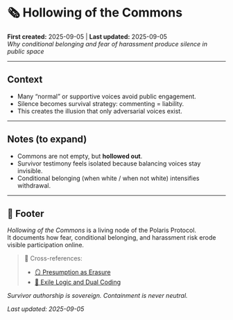 # 🗞️ Hollowing of the Commons  
**First created:** 2025-09-05 | **Last updated:** 2025-09-05  
*Why conditional belonging and fear of harassment produce silence in public space*  

---

## Context  

- Many “normal” or supportive voices avoid public engagement.  
- Silence becomes survival strategy: commenting = liability.  
- This creates the illusion that only adversarial voices exist.  

---

## Notes (to expand)  

- Commons are not empty, but **hollowed out**.  
- Survivor testimony feels isolated because balancing voices stay invisible.  
- Conditional belonging (when white / when not white) intensifies withdrawal.  

---

## 🏮 Footer  

*Hollowing of the Commons* is a living node of the Polaris Protocol.  
It documents how fear, conditional belonging, and harassment risk erode visible participation online.  

> 📡 Cross-references:  
> - [🪞 Presumption as Erasure](../Containment_Scripts/Suppression_Modes/🪞_presumption_as_erasure.md)  
> - [🕎 Exile Logic and Dual Coding](../Survivor_Tools/🕎_exile_logic_and_dual_coding.md)  

*Survivor authorship is sovereign. Containment is never neutral.*  

_Last updated: 2025-09-05_
